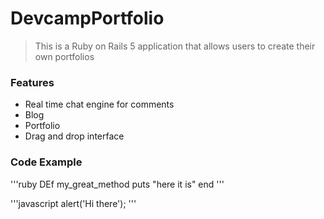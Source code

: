 # DevcampPortfolio

>This is a Ruby on Rails 5 application that allows users to create their own portfolios

### Features

- Real time chat engine for comments
- Blog
- Portfolio
- Drag and drop interface

### Code Example

'''ruby
DEf my_great_method
  puts "here it is"
end
'''

'''javascript
alert('Hi there');
'''